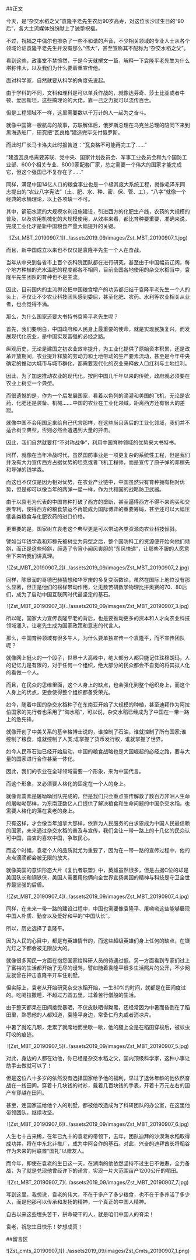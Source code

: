 ##正文

今天，是“杂交水稻之父”袁隆平老先生农历90岁高寿，对这位长沙过生日的“90后”，各大主流媒体纷纷献上了诚挚祝福。

不过，祝福之中偶尔也掺杂了一些不和谐的声音，不少相关领域的专业人士从各个领域论证袁隆平老先生并没有那么“伟大”，甚至宣称其不配称为“杂交水稻之父”。

看到这些，政事堂不禁愤然，于是今天就撰文一篇，解释一下袁隆平老先生为什么堪称伟大，以及我们为什么要着重宣传他。

面对科学家，自然就要从科学的角度先说起。

由于学科的不同，文科和理科是可以单兵作战的，就像达芬奇、莎士比亚或者牛顿、爱因斯坦，这些搞理论的大佬，靠一己之力就可以流传百世。

但是工程领域不一样，这里需要数以千万计的人一起为之奋斗。

就像中国第一艘航母的故事，苏联解体后，俄罗斯总理在乌克兰总理的陪同下来到黑海造船厂，研究把“瓦良格”建造完毕交付俄罗斯。

而此时厂长马卡洛夫此时报告道：“瓦良格不可能再完工了……”

“建造瓦良格需要苏联、党中央、国家计划委员会、军事工业委员会和九个国防工业部、600个相关专业、8000家配套厂家，总之需要一个伟大的国家才能完成它，但这个强国已不复存在了......”

同样，满足中国14亿人口的粮食事业也是一个极其庞大系统工程，就像毛泽东同志提出的“农业八字宪法”（土、肥、水、种、密、保、管、工），“八字”就像一个经典的水桶理论，以上各项缺一不可。

其中，钢筋水泥的大规模水利设施建设，引进西方的化肥生产线，农药的大规模的普及，以及农用机械化的大规模使用，从效率来看，都比育种要重要，准确来说，完成工业化才是新中国粮食产量大幅提升的关键。

 <div align="center">![Zst_MBT_20190907_1](../assets2019_09/images/Zst_MBT_20190907_1.jpg)</div>

而且，新中国成立以来也不仅仅是袁隆平先生一个人在奋战。

当年从中央到各省市上百个农科院团队都在进行研究，甚至由于中国幅员辽阔，每个地方种植的光水温肥的程度都各不相同，目前全国各地使用的杂交水稻当中，袁隆平先生团队的育种也不是主流。

因此，目前国内的主流舆论把中国粮食增产的功劳都归结于袁隆平老先生一个人的头上，不仅让不少农业科技团队感到委屈，甚至化肥、农药、水利等农业相关从业者，也会觉得不满。

那么，为什么国家还要大书特书袁隆平老先生呢？

首先，我们要明白，中国政府和人民身上最重要的使命，就是实现民族复兴，而发展现代化农业，是中国实现富强的必经之路。

纵观历史，无论是建国之初农业效率提升，为工业化提供了原始资本积累，还是改革开放期间，农业提升释放的劳动力和土地带动的生产要素流动，甚至是今年中央确定的推动大城市与城市群化，都需要现代化的农业来释放人口红利与土地红利。

因此，为了加速推动农业的现代化，按照中国几千年以来的传统，政府就必须要在农业上树立一个典型。

而很遗憾的是，作为一个后发展国家，看着以色列的滴灌和美国的飞机，无论是农药、化肥还是装备、机械.......中国的农业在工业化领域，距离西方还有很大的差距。

就像中国不会用国足来给自己代言那样，在这些尚且落后的工业化领域，我们并不适合树立典型，否则必然会遭遇到大量的抨击。

因此，我们自然就要打“不对称战争”，利用中国育种领域的优势来大书特书。

同样，就像在当年冷战时代，虽然国防事业是一项更复杂的系统性工程，但是我们并没有大力宣传西方占据优势的坦克或者飞机工程师，而是宣传了原子弹的邓稼先和导弹的钱学森。

而这也不仅仅是因为相对优势，在农业产业链中，中国虽然只有育种拥有相对优势，但是却可以像当年的两弹一星一样，作为共和国的战略防卫武器。

由于以袁老为代表的中国育种打破了西方的垄断，甚至逼得西方不得不来购买和交换专利，使得西方的粮食禁运不再能成为国际博弈的重要筹码，甚至还可以大幅压低各类粮食与化肥农药的进口价格。


更重要的是，国家树立袁老这个典型更是可以带动各类资源向农业科技倾斜。

譬如当年钱学森和邓稼先被树立为典型之后，整个国防科工的资源便开始向他们倾斜，而正是这些倾斜，缔造了令宵小闻风丧胆的“东风快递”，让那些不服的人愿意坐下来听我们讲真理。

 <div align="center">![Zst_MBT_20190907_2](../assets2019_09/images/Zst_MBT_20190907_2.jpg)</div>

同样，陈景润的哥德巴赫猜想和华罗庚的多复变函数论，虽然在国际上地位没有那么显著，但正是他们的榜样带动作用，让无数苦研数学物理比拼奥赛的70、80后们，成为了启动中国互联网时代最坚定的基石。

 <div align="center">![Zst_MBT_20190907_3](../assets2019_09/images/Zst_MBT_20190907_3.jpg)</div>

所以呢，国家大力宣传袁隆平老的背后，也是要推动更多的资本和人才向农业科技领域涌入，让老先生成为国家政策和意志的代言人。

那么，中国育种领域有很多牛人，为什么要单独宣传一个袁隆平，而不宣传团队呢？

就像网上挺火的一个段子，世界十大高峰中，绝大部分人都只能记住珠穆朗玛，人的记忆力是有限的，对于任何一个组织，绝大部分的民众都会不自觉的将其拟人化的看做一个人。

而且，在民众的思维里面，这个人身上的缺点，也会强化到整个组织身上，而这个人身上的优点，更会使得整个组织都备受荣光。

如今，随着中国的杂交水稻种子在东南亚开始了大规模的种植，甚至迪拜作为阿拉伯国家的先行者也采用了“海水稻”，可以说，杂交水稻已经成为了中国在一带一路上的急先锋。

就像开创了中美关系的基辛格博士说的，谁控制了石油，谁就控制了所有国家;谁控制了粮食，谁就控制了人类;谁掌握了货币发行权，谁就掌握了世界。

如今人民币石油已经开始启动，中国的粮食战略也是大国崛起的必经之路，要与大量的国家进行合作甚至一体化。

因此，我们的农业在全球领域需要一个形象，来为中国代言。

而这个形象，又必须要人格化的固定在一个人的身上。

就像青蒿素是屠呦呦团队完成的，但是我们只会重点宣传解救了数百万非洲人生命的屠呦呦那样，为东南亚数亿人口提供了解决粮食和生命问题的中国杂交水稻，也需要人格化的落在袁老的身上。

只有这样，才会像当年加拿大那样，依靠为人民服务的白求恩成为中国人民最信赖的国家，未来通过杂交水稻的普及与宣传，我们会让一带一路上的十几亿的民众认可中国，由衷的喜欢中国，争取民心。

而这个时候，袁老个人的品质就尤为重要了，因为在一带一路的宣传过程中，他的点点滴滴都会被无限的放大。

就像美国的意识形态大片《复仇者联盟》中，英雄虽然很多，但是占据C位的却是美国队长和钢铁侠，美国人需要用他俩向全世界宣扬美国的精神与科技是守卫全世界最坚强的后盾。

 <div align="center">![Zst_MBT_20190907_4](../assets2019_09/images/Zst_MBT_20190907_4.jpg)</div>

同样，在未来一带一路的建设过程中，中国也需要像袁隆平、屠呦呦这些能够展现中国人朴质、勤奋以及爱好和平的“中国队长”。

所以，历史选择了袁隆平。

因为人民的心目中，都是有英雄情节的，而这些超级英雄们身上任何的缺点，在镁光灯之下都会被无限放大的。

就像很多网民一方面在抱怨国家给科研人员的待遇过低，另一方面看到专家们过上了富裕的生活都开始了无尽的谩骂，譬如随着袁隆平很多生活照片的公开，不少网友就曾在抨击袁隆平开车住别墅。

但实际上，袁老从开始研究杂交水稻开始，一生80%的时间，就都是在田间度过的。吃喝拉撒睡，不超过方圆五里，过着苦行僧般的生活。

由于整天都呆在田间接受暴晒，不仅皮肤晒得黝黑，还经常因为中暑而昏倒在了稻田里，熟悉他的人都知道，袁隆平身边，常备仁丹丸或者消凉片。

中暑了就吃几颗，走累了就席地而坐歇一歇，他的腿上全是在稻田穿梭后，被蚊虫叮咬的痕迹。

 <div align="center">![Zst_MBT_20190907_5](../assets2019_09/images/Zst_MBT_20190907_5.jpg)</div>

对此，身边的人都在劝他，你已经是杂交水稻之父，国内顶级科学家，这种小事让助手去做就可以了！

但是这位八十多岁的依然没有选择国家给予他的福利，早过了退休年龄的他依然奋战在一线田间。穿着十几块钱的衬衫，戴着几百块钱的手表，开着十万元左右的国产车穿越在田间。

甚至，连国家送给他个人的别墅，都被他改造成为了科研团队的办公室，在这里他带领团队，继续攻坚。

 <div align="center">![Zst_MBT_20190907_6](../assets2019_09/images/Zst_MBT_20190907_6.jpg)</div>

人生七十古来稀，在年已九十的袁老的带领下，去年，团队迪拜的沙漠海水稻取得成功并，将在中东北非推广，成为中阿合作的基石。对此，兴奋的迪拜酋长将稻谷作为未来的阿联酋“国礼”以赠友人。

而今年，即使在袁老的生日这一天，在湖南的他依然坚持不过生日不做寿，全力备战，为了就是兑现他曾经许下的诺言，实现一片大范围亩产1200公斤的稻田。
 
 <div align="center">![Zst_MBT_20190907_7](../assets2019_09/images/Zst_MBT_20190907_7.jpg)</div>

写到这里，我想说，袁老的伟大，不在于多产了多少粮食，也不在于多养活了多少人，而是他那可以传承和发扬的精神，一个真正的中国人精神。

自古以来这些埋头苦干，拼命硬干的人，就是咱们中国人的脊梁！

袁老，祝您生日快乐！梦想成真！

##留言区
 <div align="center">![Zst_cmts_20190907_1](../assets2019_09/images/Zst_Cmts_20190907_1.png)</div>